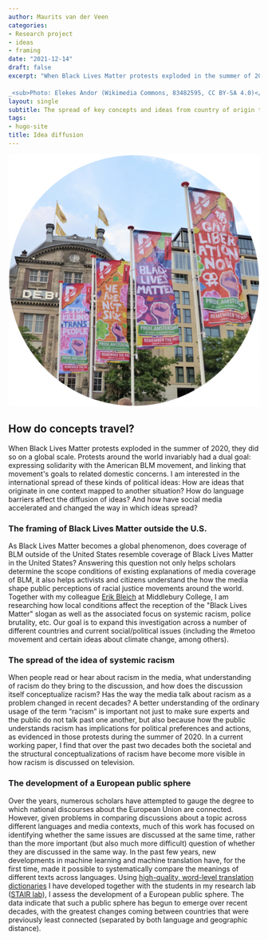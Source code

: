 ```yaml
---
author: Maurits van der Veen
categories:
- Research project
- ideas
- framing
date: "2021-12-14"
draft: false
excerpt: "When Black Lives Matter protests exploded in the summer of 2020, they did so on a global scale. Protests around the world invariably had a dual goal: expressing solidarity with the American BLM movement, and linking that movement's goals to related domestic concerns. I am interested in the international spread of these kinds of political ideas: How are ideas that originate in one context mapped to another situation? How do language barriers affect the diffusion of ideas? And how have social media accelerated and changed the way in which ideas spread?\n\n

_<sub>Photo: Elekes Andor (Wikimedia Commons, 83482595, CC BY-SA 4.0)</sub>_" 
layout: single
subtitle: The spread of key concepts and ideas from country of origin to others.
tags:
- hugo-site
title: Idea diffusion
---
```


<center>
<img src="featured-hex.png">
</center>

## How do concepts travel?

When Black Lives Matter protests exploded in the summer of 2020, they did so on a global scale. Protests around the world invariably had a dual goal: expressing solidarity with the American BLM movement, and linking that movement's goals to related domestic concerns. I am interested in the international spread of these kinds of political ideas: How are ideas that originate in one context mapped to another situation? How do language barriers affect the diffusion of ideas? And how have social media accelerated and changed the way in which ideas spread?

### The framing of Black Lives Matter outside the U.S.

As Black Lives Matter becomes a global phenomenon, does coverage of BLM outside of the United States resemble coverage of Black Lives Matter in the United States? Answering this question not only helps scholars determine the scope conditions of existing explanations of media coverage of BLM, it also helps activists and citizens understand the how the media shape public perceptions of racial justice movements around the world. Together with my colleague [Erik Bleich](https://www.middlebury.edu/academics/ps/faculty/node/25021) at Middlebury College, I am researching how local conditions affect the reception of the "Black Lives Matter" slogan as well as the associated focus on systemic racism, police brutality, etc. Our goal is to expand this investigation across a number of different countries and current social/political issues (including the #metoo movement and certain ideas about climate change, among others).

### The spread of the idea of systemic racism

When people read or hear about racism in the media, what understanding of racism do they bring to the discussion, and how does the discussion itself conceptualize racism? Has the way the media talk about racism as a problem changed in recent decades? A better understanding of the ordinary usage of the term “racism” is important not just to make sure experts and the public do not talk past one another, but also because how the public understands racism has implications for political preferences and actions, as evidenced in those protests during the summer of 2020. In a current working paper, I find that over the past two decades both the societal and the structural conceptualizations of racism have become more visible in how racism is discussed on television.

### The development of a European public sphere

Over the years, numerous scholars have attempted to gauge the degree to which national discourses about the European Union are connected. However, given problems in comparing discussions about a topic across different languages and media contexts, much of this work has focused on identifying whether the same issues are discussed at the same time, rather than the more important (but also much more difficult) question of whether they are discussed in the same way. In the past few years, new developments in machine learning and machine translation have, for the first time, made it possible to systematically compare the meanings of different texts across languages. Using [high-quality, word-level translation dictionaries](/Software/WMtranslation/) I have developed together with the students in my research lab ([STAIR lab](https://stair.wm.edu)), I assess the development of a European public sphere. The data indicate that such a public sphere has begun to emerge over recent decades, with the greatest changes coming between countries that were previously least connected (separated by both language and geographic distance).
